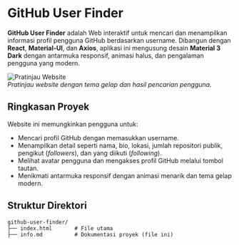 # GitHub User Finder

**GitHub User Finder** adalah Web interaktif untuk mencari dan menampilkan informasi profil pengguna GitHub berdasarkan username. Dibangun dengan **React**, **Material-UI**, dan **Axios**, aplikasi ini mengusung desain **Material 3 Dark** dengan antarmuka responsif, animasi halus, dan pengalaman pengguna yang modern.

![Pratinjau Website](https://ibb.co/TDQWNHk4)  
*Pratinjau website dengan tema gelap dan hasil pencarian pengguna.*

## Ringkasan Proyek

Website ini memungkinkan pengguna untuk:
- Mencari profil GitHub dengan memasukkan username.
- Menampilkan detail seperti nama, bio, lokasi, jumlah repositori publik, pengikut (*followers*), dan yang diikuti (*following*).
- Melihat avatar pengguna dan mengakses profil GitHub melalui tombol tautan.
- Menikmati antarmuka responsif dengan animasi menarik dan tema gelap modern.

## Struktur Direktori

```plaintext
github-user-finder/
├── index.html       # File utama
├── info.md          # Dokumentasi proyek (file ini)
